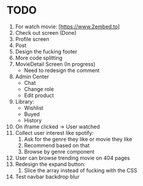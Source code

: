 # TODO

1. For watch movie: [https://www.2embed.to]
2. Check out screen (Done)
3. Profile screen
4. Post
5. Design the fucking footer
6. More code splitting
7. MovieDetail Screen (In progress)
    + Need to redesign the comment
8. Admin Center
    + Chat
    + Change role
    + Edit product
9. Library:
    + Wishlist
    + Buyed
    + History
10. On iframe clicked -> User watched
11. Collect user interest like spotify:
    1. Ask for the genre they like or movie they like
    2. Recommend based on that
    3. Browse by genre component
12. User can browse trending movie on 404 pages
13. Redesign the expand button:
    1. Slice the array instead of fucking with the CSS
14. Test navbar backdrop blur
